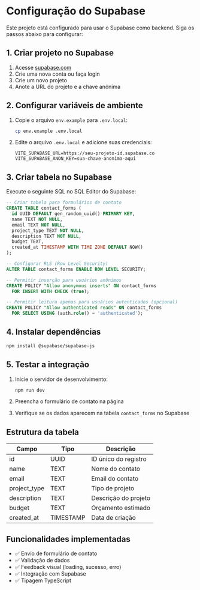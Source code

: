 # Configuração do Supabase

Este projeto está configurado para usar o Supabase como backend. Siga os passos abaixo para configurar:

## 1. Criar projeto no Supabase

1. Acesse [supabase.com](https://supabase.com)
2. Crie uma nova conta ou faça login
3. Crie um novo projeto
4. Anote a URL do projeto e a chave anônima

## 2. Configurar variáveis de ambiente

1. Copie o arquivo `env.example` para `.env.local`:
   ```bash
   cp env.example .env.local
   ```

2. Edite o arquivo `.env.local` e adicione suas credenciais:
   ```env
   VITE_SUPABASE_URL=https://seu-projeto-id.supabase.co
   VITE_SUPABASE_ANON_KEY=sua-chave-anonima-aqui
   ```

## 3. Criar tabela no Supabase

Execute o seguinte SQL no SQL Editor do Supabase:

```sql
-- Criar tabela para formulários de contato
CREATE TABLE contact_forms (
  id UUID DEFAULT gen_random_uuid() PRIMARY KEY,
  name TEXT NOT NULL,
  email TEXT NOT NULL,
  project_type TEXT NOT NULL,
  description TEXT NOT NULL,
  budget TEXT,
  created_at TIMESTAMP WITH TIME ZONE DEFAULT NOW()
);

-- Configurar RLS (Row Level Security)
ALTER TABLE contact_forms ENABLE ROW LEVEL SECURITY;

-- Permitir inserção para usuários anônimos
CREATE POLICY "Allow anonymous inserts" ON contact_forms
  FOR INSERT WITH CHECK (true);

-- Permitir leitura apenas para usuários autenticados (opcional)
CREATE POLICY "Allow authenticated reads" ON contact_forms
  FOR SELECT USING (auth.role() = 'authenticated');
```

## 4. Instalar dependências

```bash
npm install @supabase/supabase-js
```

## 5. Testar a integração

1. Inicie o servidor de desenvolvimento:
   ```bash
   npm run dev
   ```

2. Preencha o formulário de contato na página
3. Verifique se os dados aparecem na tabela `contact_forms` no Supabase

## Estrutura da tabela

| Campo | Tipo | Descrição |
|-------|------|-----------|
| id | UUID | ID único do registro |
| name | TEXT | Nome do contato |
| email | TEXT | Email do contato |
| project_type | TEXT | Tipo de projeto |
| description | TEXT | Descrição do projeto |
| budget | TEXT | Orçamento estimado |
| created_at | TIMESTAMP | Data de criação |

## Funcionalidades implementadas

- ✅ Envio de formulário de contato
- ✅ Validação de dados
- ✅ Feedback visual (loading, sucesso, erro)
- ✅ Integração com Supabase
- ✅ Tipagem TypeScript
